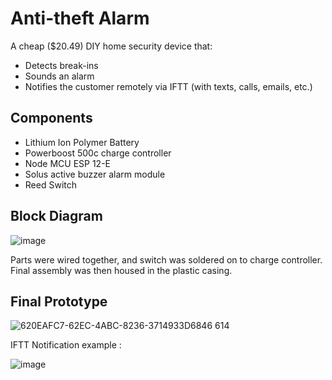 # Anti-theft Alarm #
A cheap ($20.49) DIY home security device that:
* Detects break-ins
* Sounds an alarm
* Notifies the customer remotely via IFTT (with texts, calls, emails, etc.)

## Components ##
* Lithium Ion Polymer Battery
* Powerboost 500c charge controller
* Node MCU ESP 12-E
* Solus active buzzer alarm module
* Reed Switch

## Block Diagram ##

![image](https://user-images.githubusercontent.com/45464273/154867328-79ddcfbd-dcfa-4972-8698-52cb941a0745.png)


Parts were wired together, and switch was soldered on to charge controller. Final assembly was then housed in the plastic casing.

## Final Prototype ##

![620EAFC7-62EC-4ABC-8236-3714933D6846 614](https://user-images.githubusercontent.com/45464273/162589164-987b81b4-1884-4db9-918b-306094a895d5.jpeg)


IFTT Notification example :

![image](https://user-images.githubusercontent.com/45464273/154867304-74fcd8cd-b741-4432-a6b7-460d65e34945.png)




